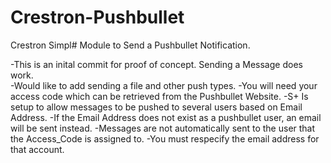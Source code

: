 # Crestron-Pushbullet
Crestron Simpl# Module to Send a Pushbullet Notification.

-This is an inital commit for proof of concept. Sending a Message does work.  
-Would like to add sending a file and other push types.
-You will need your access code which can be retrieved from the Pushbullet Website.
-S+ Is setup to allow messages to be pushed to several users based on Email Address.
	-If the Email Address does not exist as a pushbullet user, an email will be sent instead. 
	-Messages are not automatically sent to the user that the Access_Code is assigned to.
	-You must respecify the email address for that account. 
